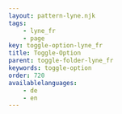 ```yaml
---
layout: pattern-lyne.njk
tags: 
    - lyne_fr
    - page
key: toggle-option-lyne_fr
title: Toggle-Option
parent: toggle-folder-lyne_fr
keywords: toggle-option
order: 720
availablelanguages: 
    - de
    - en
---
```

